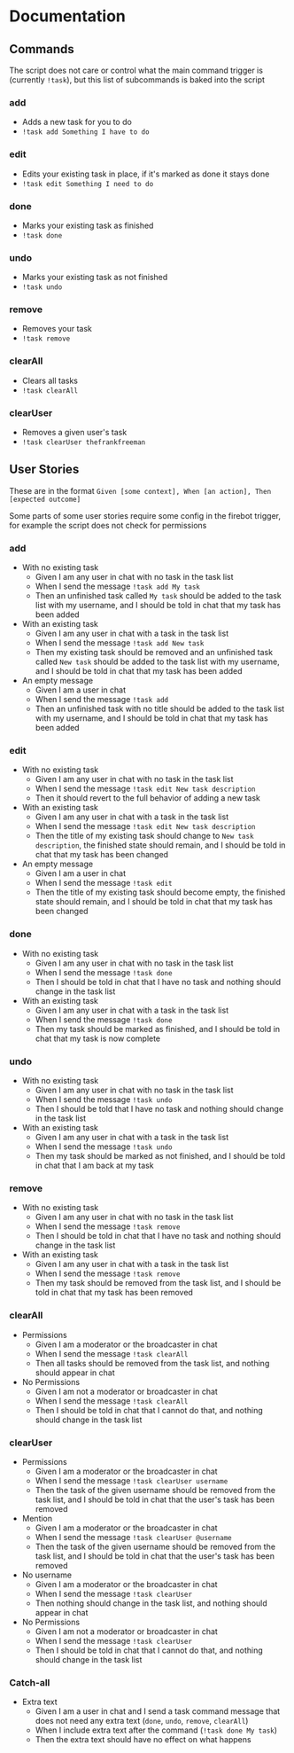 # Documentation

## Commands

The script does not care or control what the main command trigger is (currently `!task`), but this list of subcommands is baked into the script

### add
- Adds a new task for you to do
- `!task add Something I have to do`

### edit
- Edits your existing task in place, if it's marked as done it stays done
- `!task edit Something I need to do`

### done
- Marks your existing task as finished
- `!task done`

### undo
- Marks your existing task as not finished
- `!task undo`

### remove
- Removes your task
- `!task remove`

### clearAll
- Clears all tasks
- `!task clearAll`

### clearUser
- Removes a given user's task
- `!task clearUser thefrankfreeman`

## User Stories

These are in the format `Given [some context], When [an action], Then [expected outcome]`

Some parts of some user stories require some config in the firebot trigger, for example the script does not check for permissions

### add
- With no existing task
    - Given I am any user in chat with no task in the task list
    - When I send the message `!task add My task`
    - Then an unfinished task called `My task` should be added to the task list with my username, and I should be told in chat that my task has been added
- With an existing task
    - Given I am any user in chat with a task in the task list
    - When I send the message `!task add New task`
    - Then my existing task should be removed and an unfinished task called `New task` should be added to the task list with my username, and I should be told in chat that my task has been added
- An empty message
    - Given I am a user in chat
    - When I send the message `!task add`
    - Then an unfinished task with no title should be added to the task list with my username, and I should be told in chat that my task has been added

### edit
- With no existing task
    - Given I am any user in chat with no task in the task list
    - When I send the message `!task edit New task description`
    - Then it should revert to the full behavior of adding a new task
- With an existing task
    - Given I am any user in chat with a task in the task list
    - When I send the message `!task edit New task description`
    - Then the title of my existing task should change to `New task description`, the finished state should remain, and I should be told in chat that my task has been changed
- An empty message
    - Given I am a user in chat
    - When I send the message `!task edit`
    - Then the title of my existing task should become empty, the finished state should remain, and I should be told in chat that my task has been changed

### done
- With no existing task
    - Given I am any user in chat with no task in the task list
    - When I send the message `!task done`
    - Then I should be told in chat that I have no task and nothing should change in the task list
- With an existing task
    - Given I am any user in chat with a task in the task list
    - When I send the message `!task done`
    - Then my task should be marked as finished, and I should be told in chat that my task is now complete

### undo
- With no existing task
    - Given I am any user in chat with no task in the task list
    - When I send the message `!task undo`
    - Then I should be told that I have no task and nothing should change in the task list
- With an existing task
    - Given I am any user in chat with a task in the task list
    - When I send the message `!task undo`
    - Then my task should be marked as not finished, and I should be told in chat that I am back at my task

### remove
- With no existing task
    - Given I am any user in chat with no task in the task list
    - When I send the message `!task remove`
    - Then I should be told in chat that I have no task and nothing should change in the task list
- With an existing task
    - Given I am any user in chat with a task in the task list
    - When I send the message `!task remove`
    - Then my task should be removed from the task list, and I should be told in chat that my task has been removed

### clearAll
- Permissions
    - Given I am a moderator or the broadcaster in chat
    - When I send the message `!task clearAll`
    - Then all tasks should be removed from the task list, and nothing should appear in chat
- No Permissions
    - Given I am not a moderator or broadcaster in chat
    - When I send the message `!task clearAll`
    - Then I should be told in chat that I cannot do that, and nothing should change in the task list

### clearUser
- Permissions
    - Given I am a moderator or the broadcaster in chat
    - When I send the message `!task clearUser username`
    - Then the task of the given username should be removed from the task list, and I should be told in chat that the user's task has been removed
- Mention
    - Given I am a moderator or the broadcaster in chat
    - When I send the message `!task clearUser @username`
    - Then the task of the given username should be removed from the task list, and I should be told in chat that the user's task has been removed
- No username
    - Given I am a moderator or the broadcaster in chat
    - When I send the message `!task clearUser`
    - Then nothing should change in the task list, and nothing should appear in chat
- No Permissions
    - Given I am not a moderator or broadcaster in chat
    - When I send the message `!task clearUser`
    - Then I should be told in chat that I cannot do that, and nothing should change in the task list

### Catch-all
- Extra text
    - Given I am a user in chat and I send a task command message that does not need any extra text (`done`, `undo`, `remove`, `clearAll`)
    - When I include extra text after the command (`!task done My task`)
    - Then the extra text should have no effect on what happens
